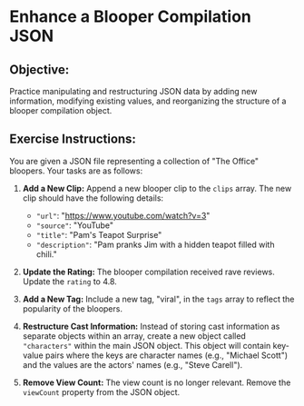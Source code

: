 # Enhance a Blooper Compilation JSON

## Objective:

Practice manipulating and restructuring JSON data by adding new information, modifying existing values, and reorganizing the structure of a blooper compilation object.

## Exercise Instructions:

You are given a JSON file representing a collection of "The Office" bloopers. Your tasks are as follows:

1. **Add a New Clip:** Append a new blooper clip to the `clips` array. The new clip should have the following details:
    - `"url"`:  "https://www.youtube.com/watch?v=3"
    - `"source"`: "YouTube"
    - `"title"`: "Pam's Teapot Surprise"
    - `"description"`: "Pam pranks Jim with a hidden teapot filled with chili." 

2. **Update the Rating:** The blooper compilation received rave reviews. Update the `rating` to 4.8.

3. **Add a New Tag:** Include a new tag, "viral", in the `tags` array to reflect the popularity of the bloopers.

4. **Restructure Cast Information:** Instead of storing cast information as separate objects within an array, create a new object called `"characters"` within the main JSON object. This object will contain key-value pairs where the keys are character names (e.g., "Michael Scott") and the values are the actors' names (e.g., "Steve Carell").

5. **Remove View Count:** The view count is no longer relevant. Remove the `viewCount` property from the JSON object. 



